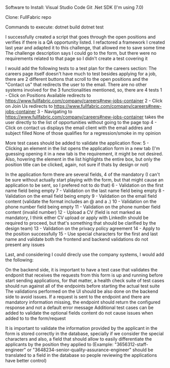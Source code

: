 Software to Install:
Visual Studio Code
Git
.Net SDK (I'm using 7.0)

Clone:
FullFabric repo

Commands to execute:
dotnet build
dotnet test

I successfully created a script that goes through the open positions and verifies if there is a QA opportunity listed. I refactored a framework I created last year and adapted it to this challenge, that allowed me to save some time
The challenge description says I could go to the form, but there were no requirements related to that page so I didn't create a test covering it

I would add the following tests to a test plan for the careers section:
The careers page itself doesn't have much to test besides applying for a job, there are 2 different buttons that scroll to the open positions and the "Contact us" that redirects the user to the email. There are no other systems involved for the 3 functionalities mentioned, so, there are 4 tests
1 - Click on Positions Available redirects to https://www.fullfabric.com/company/careers#new-jobs-container
2 - Click on Join Us redirects to https://www.fullfabric.com/company/careers#new-jobs-container
3 - Navigating to https://www.fullfabric.com/company/careers#new-jobs-container takes the user directly to the list of opportunities without going to the page top
4 - Click on contact us displays the email client with the email addres and subject filled
None of those qualifies for a regression/smoke in my opinion

More test cases should be added to validate the application flow:
5 - Clicking an element in the list opens the application form in a new tab (I'm guessing opening it in a new tab is the requirement, it might be not desired. Also, hovering the element in the list highlights the entire box, but only the position title can be clicked, again, not sure if thats by design or not)

In the application form there are several fields, 4 of the mandatory (I can't be sure without actually start playing with the form, but that might cause an application to be sent, so I prefered not to do that)
6 - Validation on the first name field being empty
7 - Validation on the last name field being empty
8 - Validation on the email field being empty
9 - Validation on the email field content (validate the format includes an @ and a .)
10 - Validation on the phone number field being empty
11 - Validation on the phone number field content (invalid number)
12 - Upload a CV (field is not marked as mandatory, I think either CV upload or apply with LinkedIn should be required to proceed, but that's something that should be clarified by the design team)
13 - Validation on the privacy policy agreement
14 - Apply to the position successfully
15 - Use special characters for the first and last name and validate both the frontend and backend validations do not present any issues

Last, and considering I could direcly use the company systems, I would add the following:

On the backend side, it is important to have a test case that validates the endponit that receives the requests from this form is up and running before start sending applications, for that matter, a health check suite of test cases should run against all of the endpoints before starting the actual test suite
The validations performed on the UI should be also done on the backend side to avoid issues. If a request is sent to the endpoint and there are mandatory information missing, the endpoint should return the configured response and not a default error message
Additional test cases can be added to validate the optional fields content do not cause issues when added to to the form/request

It is important to validate the information provided by the applicant in the form is stored correctly in the database, specially if we consider the special characters and also, a field that should allow to easily differentiate the applicants by the position they applied to (Example: "3656312-staff-engineer" or "3648234-senior-quality-assurance-engineer" should be translated to a field in the database so people reviewing the applications have better control)
